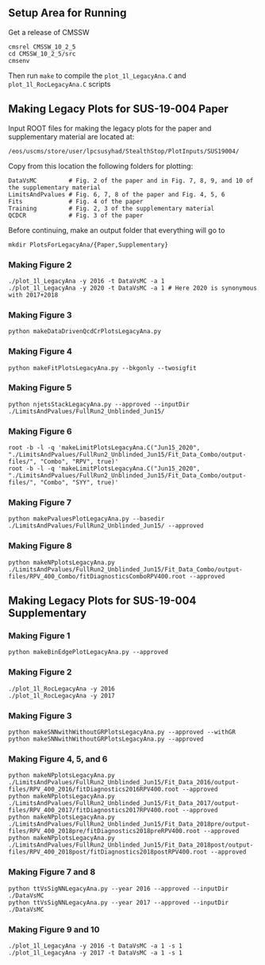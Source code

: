 ## Setup Area for Running

Get a release of CMSSW

```
cmsrel CMSSW_10_2_5
cd CMSSW_10_2_5/src
cmsenv
```

Then run `make` to compile the `plot_1l_LegacyAna.C` and `plot_1l_RocLegacyAna.C` scripts

## Making Legacy Plots for SUS-19-004 Paper

Input ROOT files for making the legacy plots for the paper and supplementary material are located at:

```
/eos/uscms/store/user/lpcsusyhad/StealthStop/PlotInputs/SUS19004/
```

Copy from this location the following folders for plotting:
```
DataVsMC         # Fig. 2 of the paper and in Fig. 7, 8, 9, and 10 of the supplementary material
LimitsAndPvalues # Fig. 6, 7, 8 of the paper and Fig. 4, 5, 6
Fits             # Fig. 4 of the paper
Training         # Fig. 2, 3 of the supplementary material
QCDCR            # Fig. 3 of the paper
```
Before continuing, make an output folder that everything will go to

```
mkdir PlotsForLegacyAna/{Paper,Supplementary}
```

### Making Figure 2

```
./plot_1l_LegacyAna -y 2016 -t DataVsMC -a 1
./plot_1l_LegacyAna -y 2020 -t DataVsMC -a 1 # Here 2020 is synonymous with 2017+2018
```

### Making Figure 3

```
python makeDataDrivenQcdCrPlotsLegacyAna.py
```

### Making Figure 4

```
python makeFitPlotsLegacyAna.py --bkgonly --twosigfit
```

### Making Figure 5

```
python njetsStackLegacyAna.py --approved --inputDir ./LimitsAndPvalues/FullRun2_Unblinded_Jun15/
```

### Making Figure 6

```
root -b -l -q 'makeLimitPlotsLegacyAna.C("Jun15_2020", "./LimitsAndPvalues/FullRun2_Unblinded_Jun15/Fit_Data_Combo/output-files/", "Combo", "RPV", true)'
root -b -l -q 'makeLimitPlotsLegacyAna.C("Jun15_2020", "./LimitsAndPvalues/FullRun2_Unblinded_Jun15/Fit_Data_Combo/output-files/", "Combo", "SYY", true)'
```

### Making Figure 7

```
python makePvaluesPlotLegacyAna.py --basedir ./LimitsAndPvalues/FullRun2_Unblinded_Jun15/ --approved 
```

### Making Figure 8

```
python makeNPplotsLegacyAna.py ./LimitsAndPvalues/FullRun2_Unblinded_Jun15/Fit_Data_Combo/output-files/RPV_400_Combo/fitDiagnosticsComboRPV400.root --approved
```

## Making Legacy Plots for SUS-19-004 Supplementary

### Making Figure 1

```
python makeBinEdgePlotLegacyAna.py --approved
```

### Making Figure 2

```
./plot_1l_RocLegacyAna -y 2016
./plot_1l_RocLegacyAna -y 2017
```

### Making Figure 3

```
python makeSNNwithWithoutGRPlotsLegacyAna.py --approved --withGR
python makeSNNwithWithoutGRPlotsLegacyAna.py --approved
```

### Making Figure 4, 5, and 6

```
python makeNPplotsLegacyAna.py ./LimitsAndPvalues/FullRun2_Unblinded_Jun15/Fit_Data_2016/output-files/RPV_400_2016/fitDiagnostics2016RPV400.root --approved
python makeNPplotsLegacyAna.py ./LimitsAndPvalues/FullRun2_Unblinded_Jun15/Fit_Data_2017/output-files/RPV_400_2017/fitDiagnostics2017RPV400.root --approved
python makeNPplotsLegacyAna.py ./LimitsAndPvalues/FullRun2_Unblinded_Jun15/Fit_Data_2018pre/output-files/RPV_400_2018pre/fitDiagnostics2018preRPV400.root --approved
python makeNPplotsLegacyAna.py ./LimitsAndPvalues/FullRun2_Unblinded_Jun15/Fit_Data_2018post/output-files/RPV_400_2018post/fitDiagnostics2018postRPV400.root --approved
```
### Making Figure 7 and 8

```
python ttVsSigNNLegacyAna.py --year 2016 --approved --inputDir ./DataVsMC
python ttVsSigNNLegacyAna.py --year 2017 --approved --inputDir ./DataVsMC
```

### Making Figure 9 and 10

```
./plot_1l_LegacyAna -y 2016 -t DataVsMC -a 1 -s 1
./plot_1l_LegacyAna -y 2017 -t DataVsMC -a 1 -s 1
```
